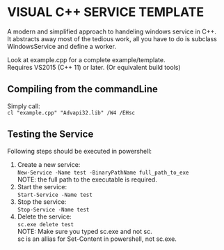 VISUAL C++ SERVICE TEMPLATE
===========================

A modern and simplified approach to handeling windows service in C++.  
It abstracts away most of the tedious work, all you have to do is subclass WindowsService and define a worker.  

Look at example.cpp for a complete example/template.  
Requires VS2015 (C++ 11) or later. (Or equivalent build tools)  

Compiling from the commandLine
------------------------------

Simply call:  
`cl "example.cpp" "Advapi32.lib" /W4 /EHsc`  

Testing the Service
-------------------

Following steps should be executed in powershell:  
1) Create a new service:  
`New-Service -Name test -BinaryPathName full_path_to_exe`  
NOTE: the full path to the executable is required.  
2) Start the service:  
`Start-Service -Name test`  
3) Stop the service:  
`Stop-Service -Name test`  
4) Delete the service:  
`sc.exe delete test`  
NOTE: Make sure you typed sc.exe and not sc.  
      sc is an allias for Set-Content in powershell, not sc.exe.  
